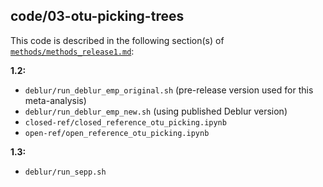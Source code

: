 ## code/03-otu-picking-trees

This code is described in the following section(s) of [`methods/methods_release1.md`](https://github.com/biocore/emp/blob/master/methods/methods_release1.md):

**1.2:**

* `deblur/run_deblur_emp_original.sh` (pre-release version used for this meta-analysis)
* `deblur/run_deblur_emp_new.sh` (using published Deblur version)
* `closed-ref/closed_reference_otu_picking.ipynb`
* `open-ref/open_reference_otu_picking.ipynb`

**1.3:**

* `deblur/run_sepp.sh`
